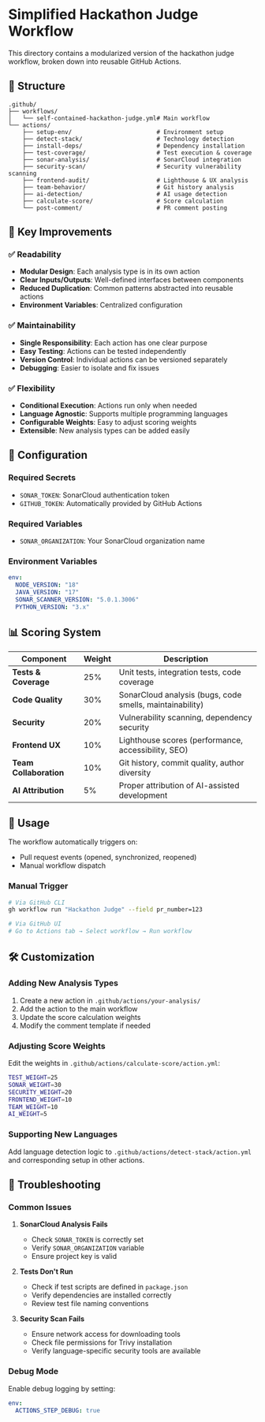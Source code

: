 # Simplified Hackathon Judge Workflow

This directory contains a modularized version of the hackathon judge workflow, broken down into reusable GitHub Actions.

## 📁 Structure

```
.github/
├── workflows/
│   └── self-contained-hackathon-judge.yml# Main workflow
└── actions/
    ├── setup-env/                        # Environment setup
    ├── detect-stack/                     # Technology detection
    ├── install-deps/                     # Dependency installation
    ├── test-coverage/                    # Test execution & coverage
    ├── sonar-analysis/                   # SonarCloud integration
    ├── security-scan/                    # Security vulnerability scanning
    ├── frontend-audit/                   # Lighthouse & UX analysis
    ├── team-behavior/                    # Git history analysis
    ├── ai-detection/                     # AI usage detection
    ├── calculate-score/                  # Score calculation
    └── post-comment/                     # PR comment posting
```

## 🎯 Key Improvements

### ✅ Readability

- **Modular Design**: Each analysis type is in its own action
- **Clear Inputs/Outputs**: Well-defined interfaces between components
- **Reduced Duplication**: Common patterns abstracted into reusable actions
- **Environment Variables**: Centralized configuration

### ✅ Maintainability

- **Single Responsibility**: Each action has one clear purpose
- **Easy Testing**: Actions can be tested independently
- **Version Control**: Individual actions can be versioned separately
- **Debugging**: Easier to isolate and fix issues

### ✅ Flexibility

- **Conditional Execution**: Actions run only when needed
- **Language Agnostic**: Supports multiple programming languages
- **Configurable Weights**: Easy to adjust scoring weights
- **Extensible**: New analysis types can be added easily

## 🔧 Configuration

### Required Secrets

- `SONAR_TOKEN`: SonarCloud authentication token
- `GITHUB_TOKEN`: Automatically provided by GitHub Actions

### Required Variables

- `SONAR_ORGANIZATION`: Your SonarCloud organization name

### Environment Variables

```yaml
env:
  NODE_VERSION: "18"
  JAVA_VERSION: "17"
  SONAR_SCANNER_VERSION: "5.0.1.3006"
  PYTHON_VERSION: "3.x"
```

## 📊 Scoring System

| Component              | Weight | Description                                              |
| ---------------------- | ------ | -------------------------------------------------------- |
| **Tests & Coverage**   | 25%    | Unit tests, integration tests, code coverage             |
| **Code Quality**       | 30%    | SonarCloud analysis (bugs, code smells, maintainability) |
| **Security**           | 20%    | Vulnerability scanning, dependency security              |
| **Frontend UX**        | 10%    | Lighthouse scores (performance, accessibility, SEO)      |
| **Team Collaboration** | 10%    | Git history, commit quality, author diversity            |
| **AI Attribution**     | 5%     | Proper attribution of AI-assisted development            |

## 🚀 Usage

The workflow automatically triggers on:

- Pull request events (opened, synchronized, reopened)
- Manual workflow dispatch

### Manual Trigger

```bash
# Via GitHub CLI
gh workflow run "Hackathon Judge" --field pr_number=123

# Via GitHub UI
# Go to Actions tab → Select workflow → Run workflow
```

## 🛠️ Customization

### Adding New Analysis Types

1. Create a new action in `.github/actions/your-analysis/`
2. Add the action to the main workflow
3. Update the score calculation weights
4. Modify the comment template if needed

### Adjusting Score Weights

Edit the weights in `.github/actions/calculate-score/action.yml`:

```bash
TEST_WEIGHT=25
SONAR_WEIGHT=30
SECURITY_WEIGHT=20
FRONTEND_WEIGHT=10
TEAM_WEIGHT=10
AI_WEIGHT=5
```

### Supporting New Languages

Add language detection logic to `.github/actions/detect-stack/action.yml` and corresponding setup in other actions.

## 🐛 Troubleshooting

### Common Issues

1. **SonarCloud Analysis Fails**

   - Check `SONAR_TOKEN` is correctly set
   - Verify `SONAR_ORGANIZATION` variable
   - Ensure project key is valid

2. **Tests Don't Run**

   - Check if test scripts are defined in `package.json`
   - Verify dependencies are installed correctly
   - Review test file naming conventions

3. **Security Scan Fails**
   - Ensure network access for downloading tools
   - Check file permissions for Trivy installation
   - Verify language-specific security tools are available

### Debug Mode

Enable debug logging by setting:

```yaml
env:
  ACTIONS_STEP_DEBUG: true
```
